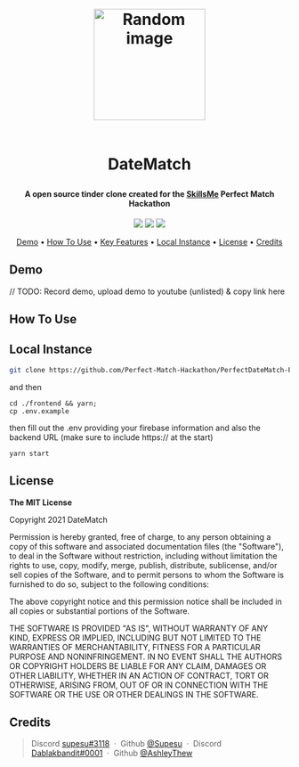<h1 align="center">
	<br>
	<a height="200" href="#" target="_blank" alt="Link to application"><img src="https://i.imgur.com/jSRNkXH.jpg" alt="Random image" width="200"></a>
	<br>
	<br>
	<p>DateMatch</p>
</h1>

<h4 align="center">A open source tinder clone created for the <a href="#" target="_blank" alt="Link to skills me">SkillsMe</a> Perfect Match Hackathon</h4>

<p align="center">
		<img src="https://img.shields.io/badge/React%20Version-%5E17.0.1-lightgrey">
		<img src="https://img.shields.io/github/package-json/v/Perfect-Match-Hackathon/PerfectDateMatch-Frontend/master?label=Stable%20Version&color=blueviolet">
		<img src="https://img.shields.io/github/package-json/v/Perfect-Match-Hackathon/PerfectDateMatch-Frontend/next?label=Next%20Version&color=lightgrey">

</p>

<p align="center">
		<a href="#demo">Demo</a> •
		<a href="#how-to-use">How To Use</a> •
		<a href="#key-features">Key Features</a> •
		<a href="#local-instance">Local Instance</a> •
		<a href="#license">License</a> •
		<a href="#credits">Credits</a>
</p>

## Demo

// TODO: Record demo, upload demo to youtube (unlisted) & copy link here

## How To Use


## Local Instance

```sh
git clone https://github.com/Perfect-Match-Hackathon/PerfectDateMatch-Frontend.git ./frontend
```
and then
```
cd ./frontend && yarn;
cp .env.example
```
then fill out the .env providing your firebase information and also the backend URL (make sure to include https:// at the start)
```
yarn start
```

## License

<p> 
<strong>The MIT License</strong><br>

Copyright 2021 DateMatch

Permission is hereby granted, free of charge, to any person obtaining a copy of this software and associated documentation files (the "Software"), to deal in the Software without restriction, including without limitation the rights to use, copy, modify, merge, publish, distribute, sublicense, and/or sell copies of the Software, and to permit persons to whom the Software is furnished to do so, subject to the following conditions:

The above copyright notice and this permission notice shall be included in all copies or substantial portions of the Software.

THE SOFTWARE IS PROVIDED "AS IS", WITHOUT WARRANTY OF ANY KIND, EXPRESS OR IMPLIED, INCLUDING BUT NOT LIMITED TO THE WARRANTIES OF MERCHANTABILITY, FITNESS FOR A PARTICULAR PURPOSE AND NONINFRINGEMENT. IN NO EVENT SHALL THE AUTHORS OR COPYRIGHT HOLDERS BE LIABLE FOR ANY CLAIM, DAMAGES OR OTHER LIABILITY, WHETHER IN AN ACTION OF CONTRACT, TORT OR OTHERWISE, ARISING FROM, OUT OF OR IN CONNECTION WITH THE SOFTWARE OR THE USE OR OTHER DEALINGS IN THE SOFTWARE.

</p>

## Credits

> Discord [supesu#3118](https://pastebin.com/iCcz1L4K) &nbsp;&middot;&nbsp;
> Github [@Supesu](https://github.com/supesu) &nbsp;&middot;&nbsp;
> Discord [Dablakbandit#0001](https://pastebin.com/i785cW1a) &nbsp;&middot;&nbsp;
> Github [@AshleyThew](https://github.com/AshleyThew)
